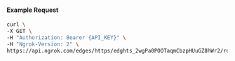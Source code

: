 <!-- Code generated for API Clients. DO NOT EDIT. -->

#### Example Request

```bash
curl \
-X GET \
-H "Authorization: Bearer {API_KEY}" \
-H "Ngrok-Version: 2" \
https://api.ngrok.com/edges/https/edghts_2wgPa0POOTaqmCbzpHUuGZ8hWr2/routes/edghtsrt_2wgPZtV0aNsFZ55NIsB9YSt4biY/user_agent_filter
```
